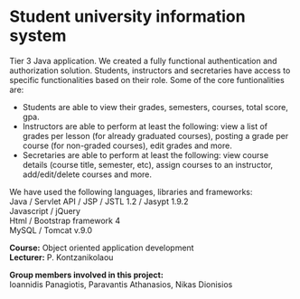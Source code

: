 # Student university information system

Tier 3 Java application. We created a fully functional authentication and authorization solution. Students, instructors and secretaries have access to specific functionalities based on their role.
Some of the core funtionalities are:
- Students are able to view their grades, semesters, courses, total score, gpa.
- Instructors are able to perform at least the following: view a list of grades per lesson (for already graduated courses), posting a grade per course (for non-graded courses), edit grades and more.
- Secretaries are able to perform at least the following: view course details (course title, semester, etc), assign courses to an instructor, add/edit/delete courses and more.

We have used the following languages, libraries and frameworks:  
Java / Servlet API / JSP / JSTL 1.2 / Jasypt 1.9.2  
Javascript / jQuery  
Html / Bootstrap framework 4  
MySQL / Tomcat v.9.0

**Course:**  Object oriented application development  
**Lecturer:** P. Kontzanikolaou

**Group members involved in this project:**  
Ioannidis Panagiotis, Paravantis Athanasios, Nikas Dionisios
